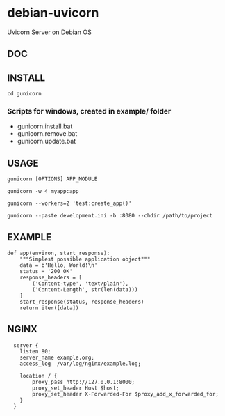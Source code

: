 # debian-uvicorn
Uvicorn Server on Debian OS


## DOC

## INSTALL




    cd gunicorn

### Scripts for windows, created in example/ folder

+ gunicorn.install.bat
+ gunicorn.remove.bat
+ gunicorn.update.bat


## USAGE


    gunicorn [OPTIONS] APP_MODULE

    gunicorn -w 4 myapp:app
 
    gunicorn --workers=2 'test:create_app()'
     
    gunicorn --paste development.ini -b :8080 --chdir /path/to/project

## EXAMPLE

    def app(environ, start_response):
        """Simplest possible application object"""
        data = b'Hello, World!\n'
        status = '200 OK'
        response_headers = [
            ('Content-type', 'text/plain'),
            ('Content-Length', str(len(data)))
        ]
        start_response(status, response_headers)
        return iter([data])


## NGINX

      server {
        listen 80;
        server_name example.org;
        access_log  /var/log/nginx/example.log;
    
        location / {
            proxy_pass http://127.0.0.1:8000;
            proxy_set_header Host $host;
            proxy_set_header X-Forwarded-For $proxy_add_x_forwarded_for;
        }
      }
